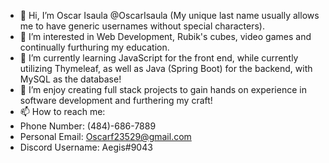 - 👋 Hi, I’m Oscar Isaula @OscarIsaula (My unique last name usually allows me to have generic usernames without special characters).
- 👀 I’m interested in Web Development, Rubik's cubes, video games and continually furthuring my education.
- 🌱 I’m currently learning JavaScript for the front end, while currently utilizing Thymeleaf, as well as Java (Spring Boot) for the backend, with MySQL as the database!
- 💞️ I’m enjoy creating full stack projects to gain hands on experience in software development and furthering my craft!
- 📫 How to reach me:
- Phone Number: (484)-686-7889
- Personal Email: Oscarf23529@gmail.com
- Discord Username: Aegis#9043

<!---
OscarIsaula/OscarIsaula is a ✨ special ✨ repository because its `README.md` (this file) appears on your GitHub profile.
You can click the Preview link to take a look at your changes.
--->
